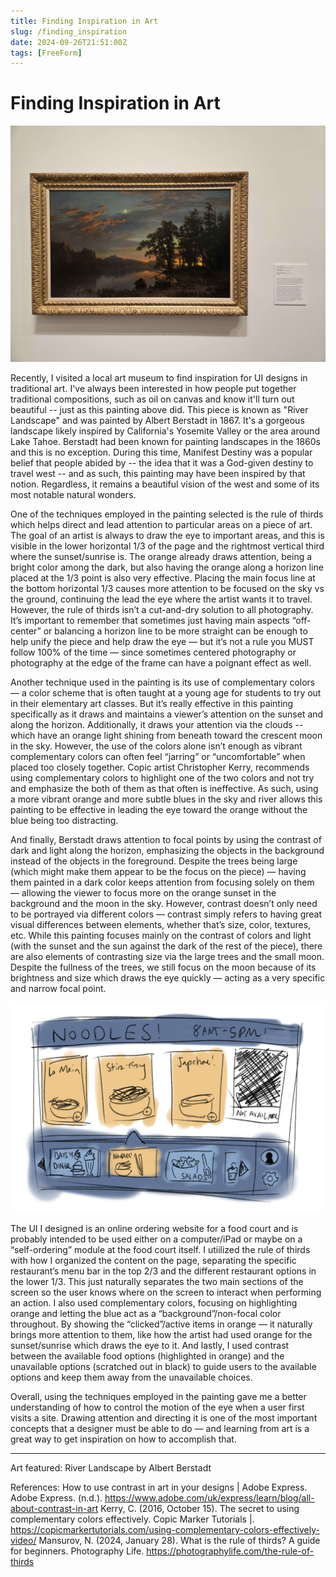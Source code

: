 ```yaml
---
title: Finding Inspiration in Art
slug: /finding_inspiration
date: 2024-09-26T21:51:00Z
tags: [FreeForm]
---
```


# Finding Inspiration in Art

![Alt text](../static/img/river_landscape.jpg)

Recently, I visited a local art museum to find inspiration for UI designs in traditional art. I've always been interested in how people put together traditional compositions, such as oil on canvas and know it'll turn out beautiful -- just as this painting above did. This piece is known as "River Landscape" and was painted by Albert Berstadt in 1867. It's a gorgeous landscape likely inspired by California's Yosemite Valley or the area around Lake Tahoe. Berstadt had been known for painting landscapes in the 1860s and this is no exception. During this time, Manifest Destiny was a popular belief that people abided by -- the idea that it was a God-given destiny to travel west -- and as such, this painting may have been inspired by that notion. Regardless, it remains a beautiful vision of the west and some of its most notable natural wonders. 

One of the techniques employed in the painting selected is the rule of thirds which helps direct and lead attention to particular areas on a piece of art. The goal of an artist is always to draw the eye to important areas, and this is visible in the lower horizontal 1/3 of the page and the rightmost vertical third where the sunset/sunrise is. The orange already draws attention, being a bright color among the dark, but also having the orange along a horizon line placed at the 1/3 point is also very effective. Placing the main focus line at the bottom horizontal 1/3 causes more attention to be focused on the sky vs the ground, continuing the lead the eye where the artist wants it to travel. However, the rule of thirds isn’t a cut-and-dry solution to all photography. It’s important to remember that sometimes just having main aspects “off-center” or balancing a horizon line to be more straight can be enough to help unify the piece and help draw the eye — but it’s not a rule you MUST follow 100% of the time — since sometimes centered photography or photography at the edge of the frame can have a poignant effect as well.

Another technique used in the painting is its use of complementary colors — a color scheme that is often taught at a young age for students to try out in their elementary art classes. But it’s really effective in this painting specifically as it draws and maintains a viewer’s attention on the sunset and along the horizon. Additionally, it draws your attention via the clouds -- which have an orange light shining from beneath toward the crescent moon in the sky. However, the use of the colors alone isn’t enough as vibrant complementary colors can often feel “jarring” or “uncomfortable” when placed too closely together. Copic artist Christopher Kerry, recommends using complementary colors to highlight one of the two colors and not try and emphasize the both of them as that often is ineffective. As such, using a more vibrant orange and more subtle blues in the sky and river allows this painting to be effective in leading the eye toward the orange without the blue being too distracting.

And finally, Berstadt draws attention to focal points by using the contrast of dark and light along the horizon, emphasizing the objects in the background instead of the objects in the foreground. Despite the trees being large (which might make them appear to be the focus on the piece) — having them painted in a dark color keeps attention from focusing solely on them — allowing the viewer to focus more on the orange sunset in the background and the moon in the sky. However, contrast doesn’t only need to be portrayed via different colors — contrast simply refers to having great visual differences between elements, whether that’s size, color, textures, etc. While this painting focuses mainly on the contrast of colors and light (with the sunset and the sun against the dark of the rest of the piece), there are also elements of contrasting size via the large trees and the small moon. Despite the fullness of the trees, we still focus on the moon because of its brightness and size which draws the eye quickly — acting as a very specific and narrow focal point. 

![Alt text](../static/img/inspo_design.png)

The UI I designed is an online ordering website for a food court and is probably intended to be used either on a computer/iPad or maybe on a “self-ordering” module at the food court itself. I utiilized the rule of thirds with how I organized the content on the page, separating the specific restaurant’s menu bar in the top 2/3 and the different restaurant options in the lower 1/3. This just naturally separates the two main sections of the screen so the user knows where on the screen to interact when performing an action. I also used complementary colors, focusing on highlighting orange and letting the blue act as a “background”/non-focal color throughout. By showing the “clicked”/active items in orange — it naturally brings more attention to them, like how the artist had used orange for the sunset/sunrise which draws the eye to it. And lastly, I used contrast between the available food options (highlighted in orange) and the unavailable options (scratched out in black) to guide users to the available options and keep them away from the unavailable choices. 

Overall, using the techniques employed in the painting gave me a better understanding of how to control the motion of the eye when a user first visits a site. Drawing attention and directing it is one of the most important concepts that a designer must be able to do — and learning from art is a great way to get inspiration on how to accomplish that. 

---

Art featured: River Landscape by Albert Berstadt

References: 
How to use contrast in art in your designs | Adobe Express. Adobe Express. (n.d.). https://www.adobe.com/uk/express/learn/blog/all-about-contrast-in-art 
Kerry, C. (2016, October 15). The secret to using complementary colors effectively. Copic Marker Tutorials |. https://copicmarkertutorials.com/using-complementary-colors-effectively-video/ 
Mansurov, N. (2024, January 28). What is the rule of thirds? A guide for beginners. Photography Life. https://photographylife.com/the-rule-of-thirds 